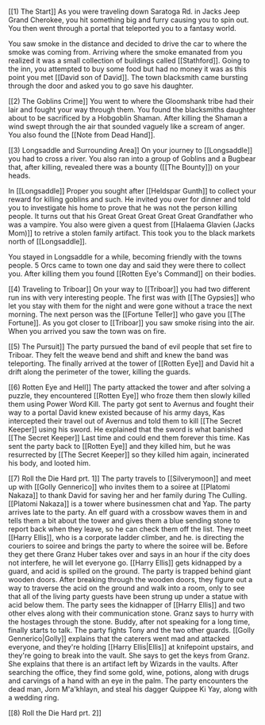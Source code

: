[[1) The Start]]
As you were traveling down Saratoga Rd. in Jacks Jeep Grand Cherokee, you hit something big and furry causing you to spin out. You then went through a portal that teleported you to a fantasy world.

You saw smoke in the distance and decided to drive the car to where the smoke was coming from. Arriving where the smoke emanated from you realized it was a small collection of buildings called [[Stathford]]. Going to the inn, you attempted to buy some food but had no money it was as this point you met [[David son of David]]. The town blacksmith came bursting through the door and asked you to go save his daughter.

[[2) The Goblins Crime]]
You went to where the Gloomshank tribe had their lair and fought your way through them. You found the blacksmiths daughter about to be sacrificed by a Hobgoblin Shaman. After killing the Shaman a wind swept through the air that sounded vaguely like a scream of anger. You also found the [[Note from Dead Hand]].

[[3) Longsaddle and Surrounding Area]]
On your journey to [[Longsaddle]] you had to cross a river. You also ran into a group of Goblins and a Bugbear that, after killing, revealed there was a bounty ([[The Bounty]]) on your heads.

In [[Longsaddle]] Proper you sought after [[Heldspar Gunth]] to collect your reward for killing goblins and such. He invited you over for dinner and told you to investigate his home to prove that he was not the person killing people. It turns out that his Great Great Great Great Great Grandfather who was a vampire. You also were given a quest from [[Halaema Glavien (Jacks Mom)]] to retrive a stolen family artifact. This took you to the black markets north of [[Longsaddle]].

You stayed in Longsaddle for a while, becoming friendly with the towns people. 5 Orcs came to town one day and said they were there to collect you. After killing them you found [[Rotten Eye's Command]] on their bodies.

[[4) Traveling to Triboar]]
On your way to [[Triboar]] you had two different run ins with very interesting people. The first was with [[The Gypsies]] who let you stay with them for the night and were gone without a trace the next morning. The next person was the [[Fortune Teller]] who gave you [[The Fortune]]. As you got closer to [[Triboar]] you saw smoke rising into the air. When you arrived you saw the town was on fire.

[[5) The Pursuit]]
The party pursued the band of evil people that set fire to Triboar. They felt the weave bend and shift and knew the band was teleporting. The finally arrived at the tower of [[Rotten Eye]] and David hit a drift along the perimeter of the tower, killing the guards.

[[6) Rotten Eye and Hell]]
The party attacked the tower and after solving a puzzle, they encountered [[Rotten Eye]] who froze them then slowly killed them using Power Word Kill. The party got sent to Avernus and fought their way to a portal David knew existed because of his army days, Kas intercepted their travel out of Avernus and told them to kill [[The Secret Keeper]] using his sword. He explained that the sword is what banished [[The Secret Keeper]] Last time and could end them forever this time. Kas sent the party back to [[Rotten Eye]] and they killed him, but he was resurrected by [[The Secret Keeper]] so they killed him again, incinerated his body, and looted him.

[[7) Roll the Die Hard prt. 1]]
The party travels to [[Silverymoon]] and meet up with [[Golly Gennerico]] who invites them to a soiree at [[Platomi Nakaza]] to thank David for saving her and her family during The Culling. [[Platomi Nakaza]] is a tower where businessmen chat and Yap. The party arrives late to the party. An elf guard with a crossbow waves them in and tells them a bit about the tower and gives them a blue sending stone to report back when they leave, so he can check them off the list. They meet [[Harry Ellis]], who is a corporate ladder climber, and he. is directing the couriers to soiree and brings the party to where the soiree will be. 
Before they get there Granz Huber takes over and says in an hour if the city does not interfere, he will let everyone go. [[Harry Ellis]] gets kidnapped by a guard, and acid is spilled on the ground. The party is trapped behind giant wooden doors. After breaking through the wooden doors, they figure out a way to traverse the acid on the ground and walk into a room, only to see that all of the living party guests have been strung up under a statue with acid below them. The party sees the kidnapper of [[Harry Ellis]] and two other elves along with their communication stone. Granz says to hurry with the hostages through the stone.
Buddy, after not speaking for a long time, finally starts to talk. The party fights Tony and the two other guards. [[Golly Gennerico|Golly]] explains that the caterers went mad and attacked everyone, and they're holding [[Harry Ellis|Ellis]] at knifepoint upstairs, and they're going to break into the vault. She says to get the keys from Granz. She explains that there is an artifact left by Wizards in the vaults. After searching the office, they find some gold, wine, potions, along with drugs and carvings of a hand with an eye in the palm. 
The party encounters the dead man, Jorn M'a'khlayn, and steal his dagger Quippee Ki Yay, along with a wedding ring.

[[8) Roll the Die Hard prt. 2]]